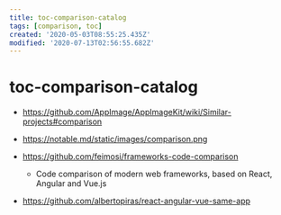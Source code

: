 ```yaml
---
title: toc-comparison-catalog
tags: [comparison, toc]
created: '2020-05-03T08:55:25.435Z'
modified: '2020-07-13T02:56:55.682Z'
---
```


# toc-comparison-catalog

- https://github.com/AppImage/AppImageKit/wiki/Similar-projects#comparison
- https://notable.md/static/images/comparison.png


- https://github.com/feimosi/frameworks-code-comparison
  - Code comparison of modern web frameworks, based on React, Angular and Vue.js
- https://github.com/albertopiras/react-angular-vue-same-app
